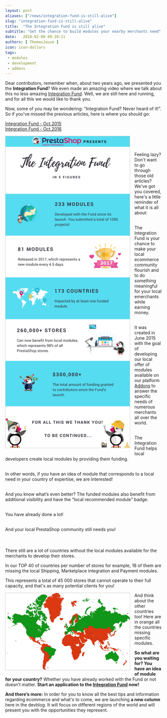```yaml
---
layout: post
aliases: ["/news/integration-fund-is-still-alive"]
slug: "integration-fund-is-still-alive"
title:  "The Integration Fund is still alive"
subtitle: "Get the chance to build modules your nearby merchants need"
date:   2018-02-09 09:10:11
authors: [ ThomasJouve ]
icon: icon-dollars
tags:
 - modules
 - development
 - addons
---
```


Dear contributors, remember when, about two years ago, we presented you the **Integration Fund**? We even made an amazing video where we talk about this no less amazing [Integration Fund](https://www.youtube.com/watch?v=6Pf_jkYQlL0). Well, we are still here and running, and for all this we would like to thank you.

Now, some of you may be wondering: “Integration Fund? Never heard of it!”. So if you've missed the previous articles, here is where you should go:

[Integration Fund - Oct.2015](http://build.prestashop.com/news/prestashop-integration-fund)
<br>[Integration Fund - Oct.2016](http://build.prestashop.com/news/integration_fund_explained)


<img style="border: 1px solid #CCC; float: left; margin: 0 1em 1em 0;" width="400" height="1000" src="/assets/images/2018/02/Build_Integration_Fund_Infographic.png" />

<br>
<br>
<br>Feeling lazy? Don't want to go through those old articles? We've got you covered, here's a little reminder of what it is all about:


<br>The Integration Fund is your chance to make your local ecommerce community flourish and to do something meaningful for your local emerchants while earning money.


<br>It was created in June 2015 with the goal of developing our local offer of modules available on our platform [Addons](https://addons.prestashop.com/fr) to answer the specific needs of numerous merchants all over the world. 


<br>The Integration Fund helps local developers create local modules by providing them funding.


<br>In other words, if you have an idea of module that corresponds to a local need in your country of expertise, we are interested!


<br>And you know what’s even better? The funded modules also benefit from additional visibility and have the “local recommended module” badge.


<br>You have already done a lot!


<br>And your local PrestaShop community still needs you!
<br>
<br>
<br>
<br>There still are a lot of countries without the local modules available for the merchants to develop their stores.

In our TOP 40 of countries per number of stores for example, 18 of them are missing the local Shipping, Marketplace integration and Payment modules.

This represents a total of 45 000 stores that cannot operate to their full capacity, and that's as many potential clients for you!


<img style="border: 1px solid #CCC; float: left; margin: 0 1em 1em 0;" width="400" height="247" src="/assets/images/2018/02/Build_Integration_Fund_Map.png">


And think about the other countries too! Here are in orange all the countries missing specific modules.

**So what are you waiting for? You have an idea of module for your country?**
Whether you have already worked with the Fund or not doesn't matter.
**Start an application to the [Integration Fund](https://addons.prestashop.com/en/integration-fund) now!**

**And there’s more:**
In order for you to know all the best tips and information regarding ecommerce and what's to come, we are launching **a new column** here in the devblog.
It will focus on different regions of the world and will present you with the opportunities they represent.
